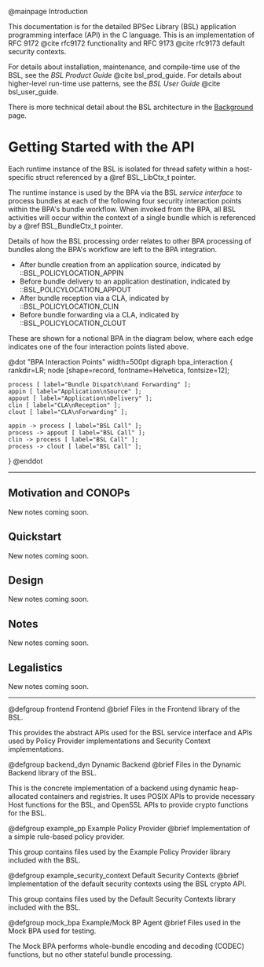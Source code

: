 @mainpage Introduction
<!--
Copyright (c) 2025 The Johns Hopkins University Applied Physics
Laboratory LLC.

This file is part of the Bundle Protocol Security Library (BSL).

Licensed under the Apache License, Version 2.0 (the "License");
you may not use this file except in compliance with the License.
You may obtain a copy of the License at
    http://www.apache.org/licenses/LICENSE-2.0
Unless required by applicable law or agreed to in writing, software
distributed under the License is distributed on an "AS IS" BASIS,
WITHOUT WARRANTIES OR CONDITIONS OF ANY KIND, either express or implied.
See the License for the specific language governing permissions and
limitations under the License.

This work was performed for the Jet Propulsion Laboratory, California
Institute of Technology, sponsored by the United States Government under
the prime contract 80NM0018D0004 between the Caltech and NASA under
subcontract 1700763.
-->

This documentation is for the detailed BPSec Library (BSL) application programming interface (API) in the C language.
This is an implementation of RFC 9172 @cite rfc9172 functionality and RFC 9173 @cite rfc9173 default security contexts.

For details about installation, maintenance, and compile-time use of the BSL, see the _BSL Product Guide_ @cite bsl_prod_guide.
For details about higher-level run-time use patterns, see the _BSL User Guide_ @cite bsl_user_guide.

There is more technical detail about the BSL architecture in the [Background](Background.md) page.

# Getting Started with the API

Each runtime instance of the BSL is isolated for thread safety within a host-specific struct referenced by a @ref BSL_LibCtx_t pointer.

The runtime instance is used by the BPA via the BSL _service interface_ to process bundles at each of the following four security interaction points within the BPA's bundle workflow.
When invoked from the BPA, all BSL activities will occur within the context of a single bundle which is referenced by a @ref BSL_BundleCtx_t pointer.

Details of how the BSL processing order relates to other BPA processing of bundles along the BPA's workflow are left to the BPA integration.

* After bundle creation from an application source, indicated by ::BSL_POLICYLOCATION_APPIN
* Before bundle delivery to an application destination, indicated by ::BSL_POLICYLOCATION_APPOUT
* After bundle reception via a CLA, indicated by ::BSL_POLICYLOCATION_CLIN
* Before bundle forwarding via a CLA, indicated by ::BSL_POLICYLOCATION_CLOUT

These are shown for a notional BPA in the diagram below, where each edge indicates one of the four interaction points listed above.

@dot "BPA Interaction Points" width=500pt
digraph bpa_interaction {
    rankdir=LR;
    node [shape=record, fontname=Helvetica, fontsize=12];

    process [ label="Bundle Dispatch\nand Forwarding" ];
    appin [ label="Application\nSource" ];
    appout [ label="Application\nDelivery" ];
    clin [ label="CLA\nReception" ];
    clout [ label="CLA\nForwarding" ];

    appin -> process [ label="BSL Call" ];
    process -> appout [ label="BSL Call" ];
    clin -> process [ label="BSL Call" ];
    process -> clout [ label="BSL Call" ];
}
@enddot

---

## Motivation and CONOPs

New notes coming soon.

## Quickstart

New notes coming soon.

## Design

New notes coming soon.

## Notes

New notes coming soon.

## Legalistics

New notes coming soon.

---


@defgroup frontend Frontend
@brief Files in the Frontend library of the BSL.

This provides the abstract APIs used for the BSL service interface and APIs used by Policy Provider implementations and Security Context implementations.


@defgroup backend_dyn Dynamic Backend
@brief Files in the Dynamic Backend library of the BSL.

This is the concrete implementation of a backend using dynamic heap-allocated containers and registries.
It uses POSIX APIs to provide necessary Host functions for the BSL, and OpenSSL APIs to provide crypto functions for the BSL.


@defgroup example_pp Example Policy Provider
@brief Implementation of a simple rule-based policy provider.

This group contains files used by the Example Policy Provider library included with the BSL.


@defgroup example_security_context Default Security Contexts
@brief Implementation of the default security contexts using the BSL crypto API.

This group contains files used by the Default Security Contexts library included with the BSL.

@defgroup mock_bpa Example/Mock BP Agent
@brief Files used in the Mock BPA used for testing.

The Mock BPA performs whole-bundle encoding and decoding (CODEC) functions, but no other stateful bundle processing.
